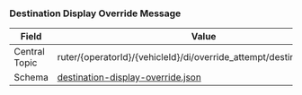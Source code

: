 ### Destination Display Override Message
| Field         | Value                                                                                 |
|---------------|---------------------------------------------------------------------------------------|
| Central Topic | ruter/{operatorId}/{vehicleId}/di/override_attempt/destination_display                |
| Schema        | [ destination-display-override.json ](json-schemas/destination-display-override.json) |
